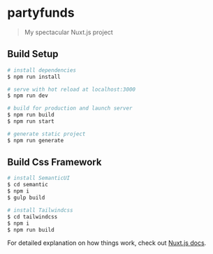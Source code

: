 # partyfunds

> My spectacular Nuxt.js project

## Build Setup

``` bash
# install dependencies
$ npm run install

# serve with hot reload at localhost:3000
$ npm run dev

# build for production and launch server
$ npm run build
$ npm run start

# generate static project
$ npm run generate
```
## Build Css Framework
``` bash
# install SemanticUI
$ cd semantic
$ npm i
$ gulp build

# install Tailwindcss
$ cd tailwindcss
$ npm i
$ npm run build
```

For detailed explanation on how things work, check out [Nuxt.js docs](https://nuxtjs.org).
